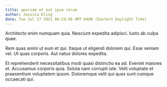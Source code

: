 ```yaml
---
title: aperiam et aut ipsa rerum
author: Jessica Kling
date: Tue Jul 27 2021 06:24:56 GMT-0400 (Eastern Daylight Time)
---
```

Architecto enim numquam quia. Nesciunt expedita adipisci. Iusto ab culpa quae.

 Rem quas animi ut eum et qui. Itaque ut eligendi dolorem qui. Esse veniam vel. Ut quas corporis. Aut natus dolores expedita.

 Et reprehenderit necessitatibus modi quasi distinctio ea ad. Eveniet maiores et. Accusamus corporis quia. Soluta nam corrupti iste. Velit voluptate et praesentium voluptatem ipsum. Doloremque velit qui quas sunt cumque occaecati qui.